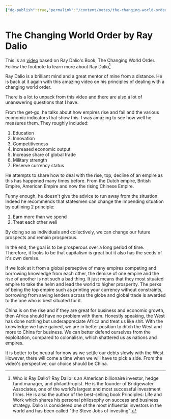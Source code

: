 ```yaml
---
{"dg-publish":true,"permalink":"/content/notes/the-changing-world-order/","noteIcon":"2"}
---
```


# The Changing World Order by Ray Dalio

This is an [video](https://www.youtube.com/watch?v=xguam0TKMw8) based on Ray Dalio's Book, The Changing World Order. Follow the footnote to learn more about Ray Dalio[^ray]

[^ray]: Who is Ray Dalio? Ray Dalio is an American billionaire investor, hedge fund manager, and philanthropist. He is the founder of Bridgewater Associates, one of the world’s largest and most successful investment firms. He is also the author of the best-selling book Principles: Life and Work which shares his personal philosophy on success and business strategy. Dalio is considered one of the most influential investors in the world and has been called "the Steve Jobs of investing".

Ray Dalio is a brilliant mind and a great mentor of mine from a distance. He is back at it again with this amazing video on his principles of dealing with a changing world order.

There is a lot to unpack from this video and there are also a lot of unanswering questions that I have.

From the get-go, he talks about how empires rise and fail and the various economic indicators that show this. I was amazing to see how well he measures them. They roughly included:
1. Education
2. Innovation
3. Competitiveness
4. Increased economic output
5. Increase share of global trade
6. Military strength
7. Reserve currency status

He attempts to share how to deal with the rise, top, decline of an empire as this has happened many times before. From the Dutch empire, British Empire, American Empire and now the rising Chinese Empire.

Funny enough, he doesn't give the advice to run away from the situation. Indeed he recommends that statesmen can change the impending situation by outlining 2 principle:
1. Earn more than we spend
2. Treat each other well

By doing so as individuals and collectively, we can change our future prospects and remain prosperous.

In the end, the goal is to be prosperous over a long period of time. Therefore, it looks to be that capitalism is great but it also has the seeds of it's own demise. 

If we look at it from a global perseptive of many empires competing and borrowing knowledge from each other, the demise of one empire and the rise of another is not such a bad thing. It just means that they most situated empire to take the helm and lead the world to higher prosperity. The perks of being the top empire such as printing your currency without constraints, borrowing from saving lenders across the globe and global trade is awarded to the one who is best situated for it.

China is on the rise and if they are great for business and economic growth, then Africa should have no problem with them. Honestly speaking, the West has done nothing but underappreciate Africa and treat us like shit. With the knowledge we have gained, we are in better position to ditch the West and more to China for business. We can better defend ourselves from the exploitation, compared to colonalism, which shattered us as nations and empires.

It is better to be neutral for now as we settle our debts slowly with the West. However, there will come a time when we will have to pick a side. From the video's perspective, our choice should be China.


